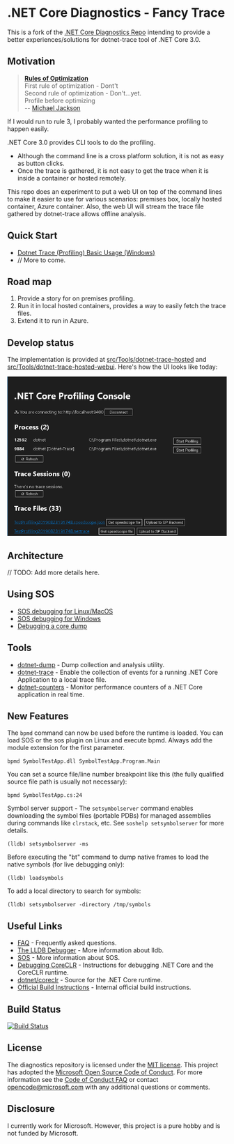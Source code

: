 # .NET Core Diagnostics - Fancy Trace

This is a fork of the [.NET Core Diagnostics Repo](https://github.com/dotnet/diagnostics) intending to provide a better experiences/solutions for dotnet-trace tool of .NET Core 3.0.

## Motivation

> [**Rules of Optimization**](http://wiki.c2.com/?RulesOfOptimization)  
First rule of optimization - Dont't  
Second rule of optimization - Don't...yet.  
Profile before optimizing  
-- [Michael Jackson](http://wiki.c2.com/?MichaelJackson)

If I would run to rule 3, I probably wanted the performance profiling to happen easily.

.NET Core 3.0 provides CLI tools to do the profiling.

* Although the command line is a cross platform solution, it is not as easy as button clicks.
* Once the trace is gathered, it is not easy to get the trace when it is inside a container or hosted remotely.

This repo does an experiment to put a web UI on top of the command lines to make it easier to use for various scenarios: premises box, locally hosted container, Azure container. Also, the web UI will stream the trace file gathered by dotnet-trace allows offline analysis.

## Quick Start

* [Dotnet Trace (Profiling) Basic Usage (Windows)](./documentation/dotnet-trace-hosted/GetStarted.md)
* // More to come.

## Road map

1. Provide a story for on premises profiling.
1. Run it in local hosted containers, provides a way to easily fetch the trace files.
1. Extend it to run in Azure.

## Develop status

The implementation is provided at [src/Tools/dotnet-trace-hosted](./src/Tools/dotnet-trace-hosted) and [src/Tools/dotnet-trace-hosted-webui](./src/Tools/dotnet-trace-hosted-webui). Here's how the UI looks like today:

![dotnet-trace WebUI](./media/DotnetTraceWebUI.png)

## Architecture

// TODO: Add more details here.

## Using SOS

* [SOS debugging for Linux/MacOS](documentation/sos-debugging-extension.md)
* [SOS debugging for Windows](documentation/sos-debugging-extension-windows.md)
* [Debugging a core dump](documentation/debugging-coredump.md)

## Tools

* [dotnet-dump](documentation/dotnet-dump-instructions.md) - Dump collection and analysis utility.
* [dotnet-trace](documentation/dotnet-trace-instructions.md) - Enable the collection of events for a running .NET Core Application to a local trace file.
* [dotnet-counters](documentation/dotnet-counters-instructions.md) - Monitor performance counters of a .NET Core application in real time. 

## New Features

The `bpmd` command can now be used before the runtime is loaded. You can load SOS or the sos plugin on Linux and execute bpmd. Always add the module extension for the first parameter.

    bpmd SymbolTestApp.dll SymbolTestApp.Program.Main

You can set a source file/line number breakpoint like this (the fully qualified source file path is usually not necessary):

    bpmd SymbolTestApp.cs:24

Symbol server support - The `setsymbolserver` command enables downloading the symbol files (portable PDBs) for managed assemblies during commands like `clrstack`, etc. See `soshelp setsymbolserver` for more details.

    (lldb) setsymbolserver -ms

Before executing the "bt" command to dump native frames to load the native symbols (for live debugging only):

    (lldb) loadsymbols

To add a local directory to search for symbols:

    (lldb) setsymbolserver -directory /tmp/symbols

## Useful Links

* [FAQ](documentation/FAQ.md) - Frequently asked questions.
* [The LLDB Debugger](http://lldb.llvm.org/index.html) - More information about lldb.
* [SOS](https://msdn.microsoft.com/en-us/library/bb190764(v=vs.110).aspx) - More information about SOS.
* [Debugging CoreCLR](https://github.com/dotnet/coreclr/blob/master/Documentation/building/debugging-instructions.md) - Instructions for debugging .NET Core and the CoreCLR runtime.
* [dotnet/coreclr](https://github.com/dotnet/coreclr) - Source for the .NET Core runtime.
* [Official Build Instructions](documentation/building/official-build-instructions.md) - Internal official build instructions.

[//]: # (Begin current test results)

## Build Status

[![Build Status](https://dnceng.visualstudio.com/public/_apis/build/status/dotnet/diagnostics/diagnostics-public-ci?branchName=master)](https://dnceng.visualstudio.com/public/_build/latest?definitionId=72&branchName=master)

[//]: # (End current test results)

## License

The diagnostics repository is licensed under the [MIT license](LICENSE.TXT). This project has adopted the [Microsoft Open Source Code of Conduct](https://opensource.microsoft.com/codeofconduct/).  For more information see the [Code of Conduct FAQ](https://opensource.microsoft.com/codeofconduct/faq/) or contact [opencode@microsoft.com](mailto:opencode@microsoft.com) with any additional questions or comments.

## Disclosure

I currently work for Microsoft. However, this project is a pure hobby and is not funded by Microsoft.
